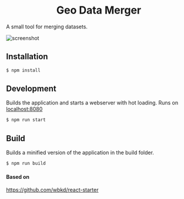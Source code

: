 <h1 align="center">Geo Data Merger</h1
<p align="center">A small tool for merging datasets.</p>

![screenshot](/screenshot.jpg)

## Installation

```sh
$ npm install
```

## Development

Builds the application and starts a webserver with hot loading.
Runs on [localhost:8080](http://localhost:8080/)

```sh
$ npm run start
```

## Build

Builds a minified version of the application in the build folder.

```sh
$ npm run build
```

#### Based on

https://github.com/wbkd/react-starter
